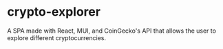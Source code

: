 # crypto-explorer
A SPA made with React, MUI, and CoinGecko's API that allows the user to explore different cryptocurrencies.
